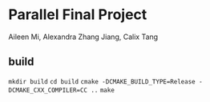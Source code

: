 # Parallel Final Project
Aileen Mi, Alexandra Zhang Jiang, Calix Tang

## build
`mkdir build`
`cd build`
`cmake -DCMAKE_BUILD_TYPE=Release -DCMAKE_CXX_COMPILER=CC ..`
`make`